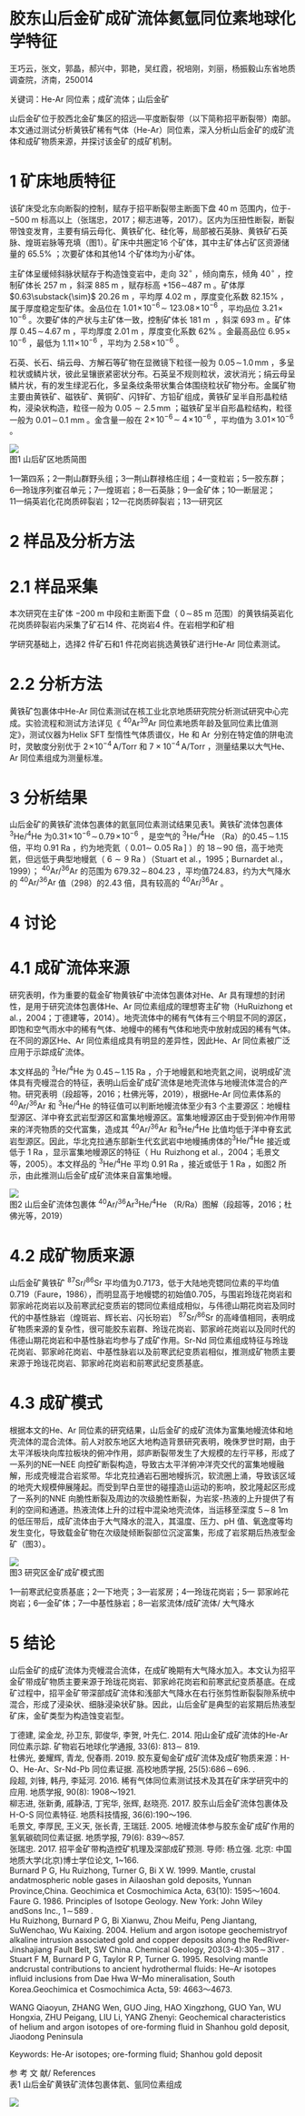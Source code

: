 # 胶东山后金矿成矿流体氦氩同位素地球化学特征  

王巧云，张文，郭晶，郝兴中，郭艳，吴红霞，祝培刚，刘丽，杨振毅山东省地质调查院，济南，250014  

关键词：He-Ar 同位素；成矿流体；山后金矿  

山后金矿位于胶西北金矿集区的招远—平度断裂带（以下简称招平断裂带）南部。本文通过测试分析黄铁矿稀有气体（He-Ar）同位素，深入分析山后金矿的成矿流体和成矿物质来源，并探讨该金矿的成矿机制。  

# 1 矿床地质特征  

该矿床受北东向断裂的控制，赋存于招平断裂带主断面下盘 $40\;\mathrm{m}$ 范围内，位于- $-500\;\mathrm{m}$ 标高以上（张瑞忠，2017；柳志进等，2017）。区内为压扭性断裂，断裂带蚀变发育，主要有绢云母化、黄铁矿化、硅化等，局部被石英脉、黄铁矿石英脉、煌斑岩脉等充填（图1）。矿床中共圈定16 个矿体，其中主矿体占矿区资源储量的 $65.5\%$ ；次要矿体和其他14 个矿体均为小矿体。  

主矿体呈缓倾斜脉状赋存于构造蚀变岩中，走向 $32^{\circ}$ ，倾向南东，倾角 $40^{\circ}$ ，控制矿体长 $257\;\mathrm{m}$ ，斜深 $885\;\mathrm{m}$ ，赋存标高 $+156\mathrm{\sim}487~\mathrm{m}$ 。矿体厚 $0.63\substack{\sim}$ $20.26\;\mathrm{m}$ ，平均厚 $4.02\;\mathrm{m}$ ，厚度变化系数 $82.15\%$ ，属于厚度稳定型矿体。金品位在 $1.01\!\times\!10^{-6}\!\sim$ $123.08\!\times\!10^{-6}$ ，平均品位 $3.21\!\times\!10^{-6}$ 。次要矿体的产状与主矿体一致，控制矿体长 $181\mathrm{~m~}$ ，斜深 $693\;\mathrm{m}$ 。矿体厚 $0.45\!\sim\!4.67\;\mathrm{m}$ ，平均厚度 $2.01\;\mathrm{m}$ ，厚度变化系数 $62\%$ 。金最高品位 $6.95\!\times\!10^{-6}$ ，最低为 $1.11\!\times\!10^{-6}$ ，平均为 $2.58\!\times\!10^{-6}$ 。  

石英、长石、绢云母、方解石等矿物在显微镜下粒径一般为 $0.05\!\sim\!1.0\,\mathrm{mm}$ ，多呈粒状或鳞片状，彼此呈镶嵌紧密状分布。石英呈不规则粒状，波状消光；绢云母呈鳞片状，有的发生绿泥石化，多呈条纹条带状集合体围绕粒状矿物分布。金属矿物主要由黄铁矿、磁铁矿、黄铜矿、闪锌矿、方铅矿组成，黄铁矿呈半自形晶粒结构，浸染状构造，粒径一般为 $0.05{\sim}2.5\,\mathrm{mm}$ ；磁铁矿呈半自形晶粒结构，粒径一般为 $0.01\!\sim\!0.1\;\mathrm{mm}$ 。金含量一般在 $2\!\times\!10^{-6}\!\sim$ $4\!\times\!10^{-6}$ ，平均值为 $3.01\!\times\!10^{-6}$ 。  

![](images/0510159f543beb605087ae7d3b6a509b97287660a39786474d2dd4a9f87d8bfe.jpg)  
图1 山后矿区地质简图  

1—第四系；2—荆山群野头组；3—荆山群禄格庄组；4—变粒岩；5—胶东群；   
6—玲珑序列崔召单元；7—煌斑岩；8—石英脉；9—金矿体；10—断层泥；   
11—绢英岩化花岗质碎裂岩；12—花岗质碎裂岩；13—研究区  

# 2 样品及分析方法  

# 2.1 样品采集  

本次研究在主矿体 $-200\;\mathrm{m}$ 中段和主断面下盘（ $0\!\sim\!85\;\mathrm{m}$ 范围）的黄铁绢英岩化花岗质碎裂岩内采集了矿石14 件、花岗岩4 件。在岩相学和矿相  

学研究基础上，选择2 件矿石和1 件花岗岩挑选黄铁矿进行He-Ar 同位素测试。  

# 2.2 分析方法  

黄铁矿包裹体中He-Ar 同位素测试在核工业北京地质研究院分析测试研究中心完成。实验流程和测试方法详见《 $^{40}\mathrm{Ar}^{39}\mathrm{Ar}$ 同位素地质年龄及氩同位素比值测定》，测试仪器为Helix SFT 型惰性气体质谱仪，He 和 $\operatorname{Ar}$ 分别在特定值的阱电流时，灵敏度分别优于 $2\!\times\!10^{-4}\,\mathrm{A/Torr}$ 和 $7{\times}10^{-4}\,\mathrm{A/Torr}$ ，测量结果以大气He、Ar 同位素组成为测量标准。  

# 3 分析结果  

山后金矿的黄铁矿流体包裹体的氦氩同位素测试结果见表1。黄铁矿流体包裹体 $\mathrm{^3He/^{4}H e}$ 为$0.31\!\times\!10^{-6}\!\sim\!0.79\!\times\!10^{-6}$ ，是空气的 $\mathrm{^3He/^{4}H e}$ （Ra）的$0.45\!\sim\!1.15$ 倍，平均 $0.91\;\mathrm{Ra}$ ，约为地壳氦（ $0.01\mathrm{\sim}$ $0.05\;\mathrm{Ra}\,]$ ）的 $18\!\sim\!90$ 倍，高于地壳氦，但远低于典型地幔氦（ $6{\sim}9\ \mathrm{Ra}$ ）（Stuart et al.，1995；Burnardet al.，1999）； $^{40}\mathrm{Ar}/^{36}\mathrm{Ar}$ 的范围为 $679.32\!\sim\!804.23$ ，平均值724.83，约为大气降水的 $^{40}\mathrm{Ar}/^{36}\mathrm{Ar}$ 值（298）的2.43 倍，具有较高的 $^{40}\mathrm{Ar}/^{36}\mathrm{Ar}$ 。  

# 4 讨论  

# 4.1 成矿流体来源  

研究表明，作为重要的载金矿物黄铁矿中流体包裹体对He、Ar 具有理想的封闭性，是用于研究流体包裹体He、Ar 同位素组成的理想寄主矿物（HuRuizhong et al.，2004；丁德建等，2014）。地壳流体中的稀有气体有三个明显不同的源区，即饱和空气雨水中的稀有气体、地幔中的稀有气体和地壳中放射成因的稀有气体。在不同的源区He、Ar 同位素组成具有明显的差异性，因此He、Ar 同位素被广泛应用于示踪成矿流体。  

本文样品的 $\mathrm{^3He/^{4}H e}$ 为 $0.45\!\sim\!1.15\;\mathrm{Ra}$ ，介于地幔氦和地壳氦之间，说明成矿流体具有壳幔混合的特征，表明山后金矿成矿流体是地壳流体与地幔流体混合的产物。研究表明（段超等，2016；杜佛光等，2019），根据He-Ar 同位素体系的 $^{40}\mathrm{Ar}/^{36}\mathrm{Ar}$ 和 $\mathrm{^3He/^{4}H e}$ 的特征值可以判断地幔流体至少有3 个主要源区：地幔柱型源区、洋中脊玄武岩型源区和富集地幔源区。富集地幔源区由于受到俯冲作用带来的洋壳物质的交代富集，造成其 $^{40}\mathrm{Ar}/^{36}\mathrm{Ar}$ 和$\mathrm{^3He/^{4}H e}$ 比值均低于洋中脊玄武岩型源区。因此，华北克拉通东部新生代玄武岩中地幔捕虏体的$\mathrm{^3He/^{4}H e}$ 接近或低于 $1\ \mathrm{Ra}$ ，显示富集地幔源区的特征（ $\operatorname{Hu}$ Ruizhong et al.，2004；毛景文等，2005）。本文样品的 $\mathrm{^3He/^{4}H e}$ 平均 $0.91\;\mathrm{Ra}$ ，接近或低于 $1\ \mathrm{Ra}$ ，如图2 所示，由此推测山后金矿成矿流体来自富集地幔。  

![](images/d870c63eb3e4f49490d424d527952fdf511712814269cc03a247a8e11045e3ca.jpg)  
图2 山后金矿流体包裹体 $^{40}\mathrm{Ar}/^{36}\mathrm{Ar}^{3}\mathrm{He}/^{4}\mathrm{He}$ （R/Ra）图解（段超等，2016；杜佛光等，2019）  

# 4.2 成矿物质来源  

山后金矿黄铁矿 $^{87}\mathrm{Sr}/^{86}\mathrm{Sr}$ 平均值为0.7173，低于大陆地壳锶同位素的平均值0.719（Faure，1986），而明显高于地幔锶的初始值0.705，与围岩玲珑花岗岩和郭家岭花岗岩以及前寒武纪变质岩的锶同位素组成相似，与伟德山期花岗岩及同时代的中基性脉岩（煌斑岩、辉长岩、闪长玢岩） $^{87}\mathrm{Sr}/^{86}\mathrm{Sr}$ 的高峰值相同，表明成矿物质来源的复杂性，很可能胶东岩群、玲珑花岗岩、郭家岭花岗岩以及同时代的伟德山期花岗岩和中基性脉岩均参与了成矿作用。Sr-Nd 同位素组成特征与玲珑花岗岩、郭家岭花岗岩、中基性脉岩以及前寒武纪变质岩相似，推测成矿物质主要来源于玲珑花岗岩、郭家岭花岗岩和前寒武纪变质基底。  

# 4.3 成矿模式  

根据本文的He、Ar 同位素的研究结果，山后金矿的成矿流体为富集地幔流体和地壳流体的混合流体。前人对胶东地区大地构造背景研究表明，晚侏罗世时期，由于太平洋板块向库拉板块的俯冲作用，郯庐断裂带发生了大规模的左行平移，形成了一系列的NE—NEE 向控矿断裂构造，导致古太平洋俯冲洋壳交代的富集地幔融解，形成壳幔混合岩浆带。华北克拉通岩石圈地幔拆沉，软流圈上涌，导致该区域的地壳大规模伸展隆起。而受到早白垩世的碰撞造山运动的影响，胶北隆起区形成了一系列的NNE 向脆性断裂及周边的次级脆性断裂，为岩浆-热液的上升提供了有利的空间和通道。热液流体上升的过程中混染地壳流体，当运移至深度 $5\!\sim\!8$ $1\mathrm{m}$ 的低压带后，成矿流体由于大气降水的混入，其温度、压力、pH 值、氧逸度等均发生变化，导致载金矿物在次级陡倾断裂部位沉淀富集，形成了岩浆期后热液型金矿（图3）。  

![](images/638e96fb93439bccfc53adba77b2f2ed72d29555f412ba4f7e892f65f94524e4.jpg)  
图3 研究区金矿成矿模式图  

1—前寒武纪变质基底；2—下地壳；3—岩浆房；4—玲珑花岗岩；5— 郭家岭花岗岩；6—金矿体；7—中基性脉岩；8—岩浆流体/成矿流体/ 大气降水  

# 5 结论  

山后金矿的成矿流体为壳幔混合流体，在成矿晚期有大气降水加入。本文认为招平金矿带成矿物质主要来源于玲珑花岗岩、郭家岭花岗岩和前寒武纪变质基底。在成矿过程中，招平金矿带深部成矿流体和浅部大气降水在右行张剪性断裂裂隙系统中混合，形成了浸染状、细脉浸染状矿脉。因此，山后金矿是典型的岩浆期后热液型矿床，金矿类型为构造蚀变岩型。  

丁德建, 梁金龙, 孙卫东, 郭俊华, 李贺, 叶先仁. 2014. 阳山金矿成矿流体的He-Ar 同位素示踪. 矿物岩石地球化学通报, 33(6): $813\sim$ 819.  
杜佛光, 姜耀辉, 青龙, 倪春雨. 2019. 胶东夏甸金矿成矿流体及成矿物质来源：H-O、He-Ar、Sr-Nd-Pb 同位素证据. 高校地质学报, 25(5):$686\!\sim\!696.$ .  
段超, 刘锋, 韩丹, 李延河. 2016. 稀有气体同位素测试技术及其在矿床学研究中的应用. 地质学报, 90(8): 1908～1921.  
柳志进, 张新勇, 戚静洁, 丁宪华, 张辉, 赵晓亮. 2017. 胶东山后金矿流体包裹体及H-O-S 同位素特征. 地质科技情报, 36(6):190～196.  
毛景文, 李厚民, 王义天, 张长青, 王瑞廷. 2005. 地幔流体参与胶东金矿成矿作用的氢氧碳硫同位素证据. 地质学报, 79(6): 839～857.  
张瑞忠. 2017. 招平金矿带构造控矿机理及深部成矿预测. 导师: 杨立强. 北京: 中国地质大学(北京)博士学位论文, 1\~166.  
Burnard P G, Hu Ruizhong, Turner G, Bi X W. 1999. Mantle, crustal andatmospheric noble gases in Ailaoshan gold deposits, Yunnan Province,China. Geochimica et Cosmochimica Acta, 63(10): 1595～1604.  
Faure G. 1986. Principles of Isotope Geology. New York: John Wiley andSons Inc., $1\!\sim\!589$ .  
Hu Ruizhong, Burnard P G, Bi Xianwu, Zhou Meifu, Peng Jiantang, SuWenchao, Wu Kaixing. 2004. Helium and argon isotope geochemistryof alkaline intrusion associated gold and copper deposits along the RedRiver-Jinshajiang Fault Belt, SW China. Chemical Geology, 203(3-4):$305\!\sim\!317$ .  
Stuart F M, Burnard P G, Taylor R P, Turner G. 1995. Resolving mantle andcrustal contributions to ancient hydrothermal fluids: He–Ar isotopes influid inclusions from Dae Hwa W–Mo mineralisation, South Korea.Geochimica et Cosmochimica Acta, 59: 4663～4673.  

WANG Qiaoyun, ZHANG Wen, GUO Jing, HAO Xingzhong, GUO Yan, WU Hongxia, ZHU Peigang, LIU Li, YANG Zhenyi: Geochemical characteristics of helium and argon isotopes of ore-forming fluid in Shanhou gold deposit, Jiaodong Peninsula  

Keywords: He-Ar isotopes; ore-forming fluid; Shanhou gold deposit  

参 考 文 献/ References  
表1 山后金矿黄铁矿流体包裹体氦、氩同位素组成  

![](images/6cf6de6d769055cab09d8800e4f007e24ea8f9800e4ed4163656ce1e4f41dbd7.jpg)  